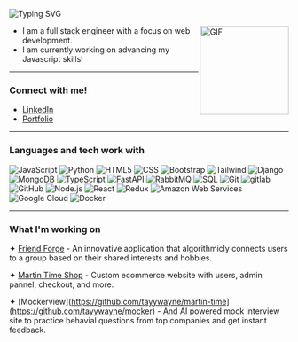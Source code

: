 ![Typing SVG](https://readme-typing-svg.demolab.com?font=Fira+Code&weight=700&size=30&pause=1000&color=F07B26&width=435&lines=Hi+There%2C+I'm+Taylor!)

<img align="right" alt="GIF" height="160px" src="https://media1.giphy.com/media/L1R1tvI9svkIWwpVYr/giphy.gif?cid=ecf05e47vtdqha539drd0tst8gndoq3a877b0f4w3d0rd8mb&ep=v1_gifs_related&rid=giphy.gif&ct=g" />

-  I am a full stack engineer with a focus on web development.
-  I am currently working on advancing my Javascript skills!

---

### Connect with me!
- [LinkedIn](https://www.linkedin.com/in/taywayne/)
- [Portfolio](https://taywayne.dev/)

---

### Languages and tech work with

![JavaScript](https://img.shields.io/badge/-JavaScript-212121?style=flat-square&logo=javascript&logoColor=F7DF1E)
![Python](https://img.shields.io/badge/-Python-212121?style=flat-square&logo=python&logoColor=3776AB)
![HTML5](https://img.shields.io/badge/-HTML-212121?style=flat-square&logo=html5&logoColor=E34F26)
![CSS](https://img.shields.io/badge/-CSS-212121?style=flat-square&logo=css3&logoColor=1572B6)
![Bootstrap](https://img.shields.io/badge/-Bootstrap-212121?style=flat-square&logo=Bootstrap&logoColor=7952B3)
![Tailwind](https://img.shields.io/badge/-Tailwind-212121?style=flat-square&logo=Tailwindcss&logoColor=06B6D4)
![Django](https://img.shields.io/badge/-Django-212121?style=flat-square&logo=Django&logoColor=092E20)
![MongoDB](https://img.shields.io/badge/-MongoDB-212121?style=flat-square&logo=MongoDB&logoColor=47A248)
![TypeScript](https://img.shields.io/badge/-TypeScript-212121?style=flat-square&logo=typescript&logoColor=3178C6)
![FastAPI](https://img.shields.io/badge/-FastAPI-212121?style=flat-square&logo=FastAPI&logoColor=009688)
![RabbitMQ](https://img.shields.io/badge/-RabbitMQ-212121?style=flat-square&logo=RabbitMQ&logoColor=FF6600)
![SQL](https://img.shields.io/badge/-SQL-212121?style=flat-square&logo=postgresql&logoColor=4169E1)
![Git](https://img.shields.io/badge/-Git-212121?style=flat-square&logo=git&logoColor=F05032)
![gitlab](https://img.shields.io/badge/-Gitlab-212121?style=flat-square&logo=gitlab&logoColor=FC6D26)
![GitHub](https://img.shields.io/badge/-GitHub-212121?style=flat-square&logo=github&logoColor=f5f5f5)
![Node.js](https://img.shields.io/badge/-Node.js-212121?style=flat-square&logo=node.js&logoColor=339933)
![React](https://img.shields.io/badge/-React-212121?style=flat-square&logo=React&logoColor=61DAFB)
![Redux](https://img.shields.io/badge/-Redux-212121?style=flat-square&logo=Redux&logoColor=764ABC)
![Amazon Web Services](https://img.shields.io/badge/-Amazon%20Web%20Services-212121?style=flat-square&logo=amazonaws&logoColor=FF9900)
![Google Cloud](https://img.shields.io/badge/Google%20Cloud-212121?style=flat-square&logo=google-cloud)
![Docker](https://img.shields.io/badge/-Docker-212121?style=flat-square&logo=docker)

---

### What I'm working on

✦ [Friend Forge](https://blacksmith-collaborative.gitlab.io/friendforge/) - An innovative application that algorithmicly connects users to a group based on their shared interests and hobbies.

✦ [Martin Time Shop](https://github.com/tayywayne/martin-time) - Custom ecommerce website with users, admin pannel, checkout, and more.

✦ [Mockerview](https://github.com/tayywayne/martin-time](https://github.com/tayywayne/mocker) - And AI powered mock interview site to practice behavial questions from top companies and get instant feedback.
